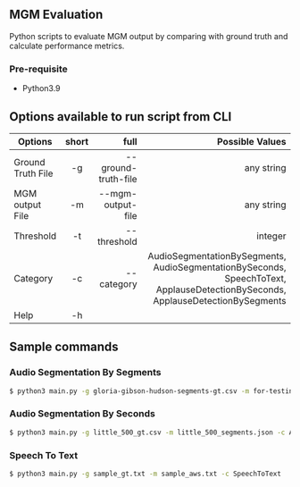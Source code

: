 ## MGM Evaluation

Python scripts to evaluate MGM output by comparing with ground truth and calculate performance metrics.

### Pre-requisite 
- Python3.9

## Options available to run script from CLI

| Options   |      short      |  full | Possible Values |
|----------|:-------------:|------:|------:|
| Ground Truth File |  -g | --ground-truth-file | any string |
| MGM output File |  -m | --mgm-output-file | any string |
| Threshold |  -t | --threshold | integer |
| Category |  -c | --category | AudioSegmentationBySegments, AudioSegmentationBySeconds, SpeechToText, ApplauseDetectionBySeconds, ApplauseDetectionBySegments |
| Help |  -h | | |

## Sample commands

### Audio Segmentation By Segments
```bash
$ python3 main.py -g gloria-gibson-hudson-segments-gt.csv -m for-testing-gloria-gibson-hudson-segments.json -t 2 -c AudioSegmentationBySegments
```

### Audio Segmentation By Seconds
```bash
$ python3 main.py -g little_500_gt.csv -m little_500_segments.json -c AudioSegmentationBySeconds
```

### Speech To Text
```bash
$ python3 main.py -g sample_gt.txt -m sample_aws.txt -c SpeechToText
```